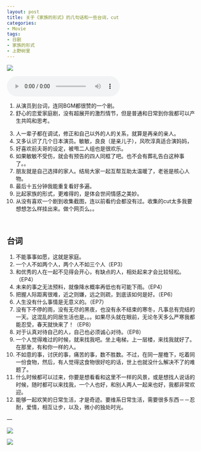 ```yaml
---
layout: post
title: 关于《家族的形式》的几句话和一些台词，cut
categories:
- Movie
tags:
- 日剧
- 家族的形式
- 上野树里
---
```

![][image-1]


<audio src="http://7xo4c2.com1.z0.glb.clouddn.com/1-11%20Let%20Go.mp3" controls=""></audio>
<br />

1.  从演员到台词，连同BGM都很赞的一个剧。
2. 舒心的恋爱家庭剧，没有超展开的激烈情节，但是普通和日常到你我都可以产生共鸣和思考。
 <!--more-->
3. 人一辈子都在调试，修正和自己以外的人的关系，就算是再亲的亲人。
4. 又多认识了几个日本演员。敏敏，良良（是亲儿子），风吹淳真适合演妈妈，
5. 好喜欢前夫哥的设定，被甩二人组也是很欢乐。
6. 如果敏敏不受伤，就会有预告的四人同框了吧。也不会有葬礼告白这种事了。。
7. 朋友就是自己选择的家人。结局大家一起互帮互助太温暖了，老爸是核心人物。
8. 最后十五分钟我能重复看好多遍。
8. 比起家族的形式，更难得的，是体会世间情感之美妙。
9.  从没有喜欢一个剧到收集截图，连以前看约会都没有过。收集的cut太多我要想想怎么样挂出来。做个网页么。。


<br />

## 台词

1. 不能事事如愿，这就是家庭。
2. 一个人不如两个人，两个人不如三个人（EP3）
3.  和优秀的人在一起不见得会开心，有缺点的人，相处起来才会比较轻松。（EP4）
4. 未来的事之无法预料，就像降水概率再低也有可能下雨。（EP4）
5. 把握人际距离很难，近之则嫌，远之则疏，到底该如何是好。（EP6）
6. 人生没有什么事情是无意义的。（EP7）
7.  没有下不停的雨，没有无尽的黑夜，也没有永不结束的寒冬，凡事总有完结的一天。这混乱的同居生活也是。。。如果尽头就在眼前，无论冬天多么严寒我都能忍受，春天就快来了！（EP8）
8. 对于认真对待自己的人，自己也必须诚心对待。（EP8）
9. 一个人觉得难过的时候，就来找我吧。坐上电梯，上一层楼，来找我就好了。在那里，有和你一样的人。 
10. 不如意的事，讨厌的事，痛苦的事，数不胜数。不过，在同一屋檐下，吃着同一份食物，然后，有人觉得这食物很好吃的话，世上也就没什么解决不了的难题了。
11. 什么时候都可以过来，你要是想看看和这里不一样的风景，或是想找人说话的时候，随时都可以来找我，一个人也好，和别人两人一起来也好，我都非常欢迎。
12. 能够一起欢笑的日常生活，才是奇迹。要维系日常生活，需要很多东西－－忍耐，爱情，相互让步，以及，微小的独处时光。

—


![][image-2]

![][image-3]












[image-1]:	http://7xo4c2.com1.z0.glb.clouddn.com/WeChat_1458771229.jpeg
[image-2]:	http://ww2.sinaimg.cn/large/66fa60dfjw1f27j32otqkj21kw0w013f.jpg
[image-3]:	http://7xo4c2.com1.z0.glb.clouddn.com/kanpai.jpg